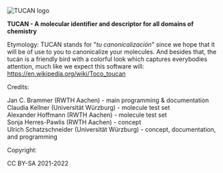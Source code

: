 ![TUCAN logo](https://github.com/JanCBrammer/nInChI/blob/main/tucan_logo.png)

<b>TUCAN - A molecular identifier and descriptor for all domains of chemistry</b>

Etymology: TUCAN stands for "<i>tu canonicalización</i>" since we hope that it will be of use to you to canonicalize your molecules. And besides that, the tucán is a friendly bird with a colorful look which captures everybodies attention, much like we expect this software will: https://en.wikipedia.org/wiki/Toco_toucan  

Credits:

Jan C. Brammer (RWTH Aachen) - main programming & documentation<br>
Claudia Kellner (Universität Würzburg) - molecule test set<br>
Alexander Hoffmann (RWTH Aachen) - molecule test set<br>
Sonja Herres-Pawlis (RWTH Aachen) - concept<br>
Ulrich Schatzschneider (Universität Würzburg) - concept, documentation, and programming<br>

Copyright:

CC BY-SA 2021-2022
